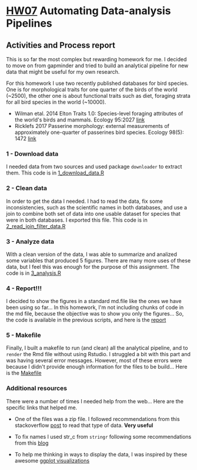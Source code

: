# [HW07](http://stat545.com/hw07_automation.html) Automating Data-analysis Pipelines

## Activities and Process report

This is so far the most complex but rewarding homework for me. I decided to move on from gapminder and tried to build an analytical pipeline for new data that might be useful for my own research.

For this homework I use two recently published databases for bird species. One is for morphological traits for one quarter of the birds of the world (~2500), the other one is about functional traits such as diet, foraging strata for all bird species in the world (~10000).

- Wilman etal. 2014 Elton Traits 1.0: Species-level foraging attributes of the world's birds and mammals. Ecology 95:2027 [link](http://onlinelibrary.wiley.com/doi/10.1890/13-1917.1/abstract)
- Ricklefs 2017 Passerine morphology: external measurements of approximately one-quarter of passerines bird species. Ecology 98(5): 1472 [link](http://onlinelibrary.wiley.com/doi/10.1002/ecy.1783/suppinfo)

### 1 - Download data
I needed data from two sources and used package `downloader` to extract them. This code is in [1_download_data.R](https://github.com/santiagodr/STAT545_hw_David_Santiago/blob/master/hw07/1_download_data.R)

### 2 - Clean data
In order to get the data I needed. I had to read the data, fix some inconsistencies, such as the scientific names in both databases, and use a join to combine both set of data into one usable dataset for species that were in both databases. I exported this file. This code is in [2_read_join_filter_data.R](https://github.com/santiagodr/STAT545_hw_David_Santiago/blob/master/hw07/2_read_join_filter_data.R)

### 3 - Analyze data
With a clean version of the data, I was able to summarize and analized some variables that produced 5 figures. There are many more uses of these data, but I feel this was enough for the purpose of this assignment. The code is in [3_analysis.R](https://github.com/santiagodr/STAT545_hw_David_Santiago/blob/master/hw07/3_analysis.R)

### 4 - Report!!!
I decided to show the figures in a standard md.file like the ones we have been using so far... In this homework, I'm not including chunks of code in the md file, because the objective was to show you only the figures... So, the code is available in the previous scripts, and here is the [report](https://github.com/santiagodr/STAT545_hw_David_Santiago/blob/master/hw07/automating_data_pipelines_hw07.md)

### 5 - Makefile
Finally, I built a makefile to run (and clean) all the analytical pipeline, and to `render` the Rmd file without using Rstudio. I struggled a bit with this part and was having several error messages. However, most of these errors were because I didn't provide enough information for the files to be build... Here is the [Makefile](https://github.com/santiagodr/STAT545_hw_David_Santiago/blob/master/hw07/Makefile)


### Additional resources

There were a number of times I needed help from the web... Here are the specific links that helped me.

- One of the files was a zip file. I followed recommendations from this stackoverflow [post](https://stackoverflow.com/questions/3053833/using-r-to-download-zipped-data-file-extract-and-import-data) to read that type of data. **Very useful**

- To fix names I used str_c from `stringr` following some recommendations from this [blog](https://blog.exploratory.io/7-most-practically-useful-operations-when-wrangling-with-text-data-in-r-7654bd9d1a0c)

- To help me thinking in ways to display the data, I was inspired by these awesome [ggplot visualizations](http://r-statistics.co/Top50-Ggplot2-Visualizations-MasterList-R-Code.html)